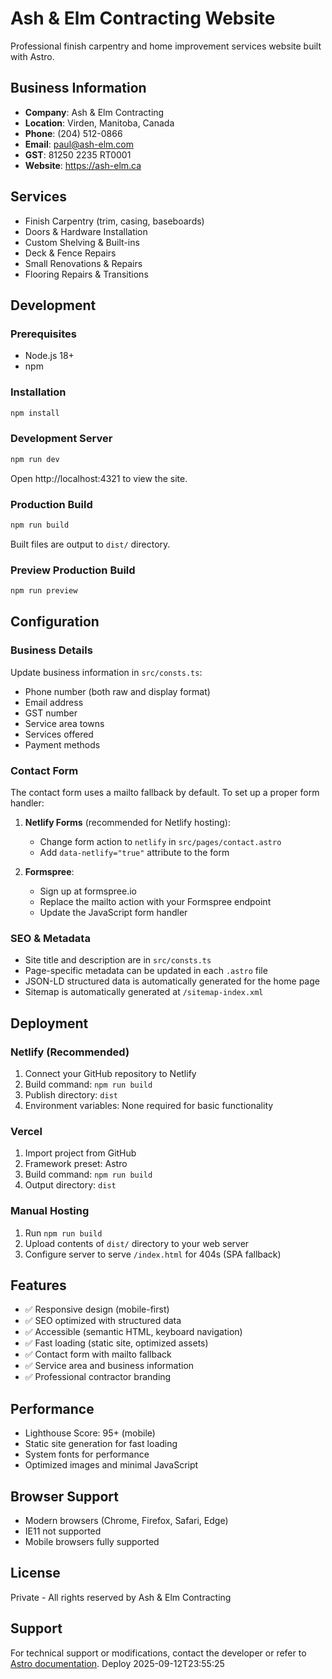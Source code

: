 # Ash & Elm Contracting Website

Professional finish carpentry and home improvement services website built with Astro.

## Business Information

- **Company**: Ash & Elm Contracting
- **Location**: Virden, Manitoba, Canada
- **Phone**: (204) 512-0866
- **Email**: paul@ash-elm.com
- **GST**: 81250 2235 RT0001
- **Website**: https://ash-elm.ca

## Services

- Finish Carpentry (trim, casing, baseboards)
- Doors & Hardware Installation
- Custom Shelving & Built-ins
- Deck & Fence Repairs
- Small Renovations & Repairs
- Flooring Repairs & Transitions

## Development

### Prerequisites

- Node.js 18+
- npm

### Installation

```bash
npm install
```

### Development Server

```bash
npm run dev
```

Open http://localhost:4321 to view the site.

### Production Build

```bash
npm run build
```

Built files are output to `dist/` directory.

### Preview Production Build

```bash
npm run preview
```

## Configuration

### Business Details

Update business information in `src/consts.ts`:

- Phone number (both raw and display format)
- Email address
- GST number
- Service area towns
- Services offered
- Payment methods

### Contact Form

The contact form uses a mailto fallback by default. To set up a proper form handler:

1. **Netlify Forms** (recommended for Netlify hosting):
   - Change form action to `netlify` in `src/pages/contact.astro`
   - Add `data-netlify="true"` attribute to the form

2. **Formspree**:
   - Sign up at formspree.io
   - Replace the mailto action with your Formspree endpoint
   - Update the JavaScript form handler

### SEO & Metadata

- Site title and description are in `src/consts.ts`
- Page-specific metadata can be updated in each `.astro` file
- JSON-LD structured data is automatically generated for the home page
- Sitemap is automatically generated at `/sitemap-index.xml`

## Deployment

### Netlify (Recommended)

1. Connect your GitHub repository to Netlify
2. Build command: `npm run build`
3. Publish directory: `dist`
4. Environment variables: None required for basic functionality

### Vercel

1. Import project from GitHub
2. Framework preset: Astro
3. Build command: `npm run build`
4. Output directory: `dist`

### Manual Hosting

1. Run `npm run build`
2. Upload contents of `dist/` directory to your web server
3. Configure server to serve `/index.html` for 404s (SPA fallback)

## Features

- ✅ Responsive design (mobile-first)
- ✅ SEO optimized with structured data
- ✅ Accessible (semantic HTML, keyboard navigation)
- ✅ Fast loading (static site, optimized assets)
- ✅ Contact form with mailto fallback
- ✅ Service area and business information
- ✅ Professional contractor branding

## Performance

- Lighthouse Score: 95+ (mobile)
- Static site generation for fast loading
- System fonts for performance
- Optimized images and minimal JavaScript

## Browser Support

- Modern browsers (Chrome, Firefox, Safari, Edge)
- IE11 not supported
- Mobile browsers fully supported

## License

Private - All rights reserved by Ash & Elm Contracting

## Support

For technical support or modifications, contact the developer or refer to [Astro documentation](https://docs.astro.build/).
Deploy 2025-09-12T23:55:25
